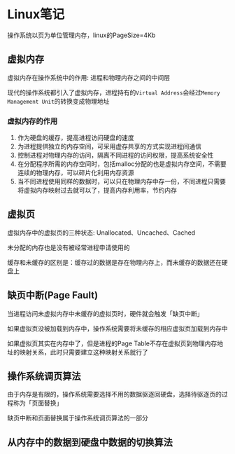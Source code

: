# Linux笔记

操作系统以页为单位管理内存，linux的PageSize=4Kb

## 虚拟内存

虚拟内存在操作系统中的作用: 进程和物理内存之间的中间层

现代的操作系统都引入了虚拟内存，进程持有的`Virtual Address`会经过`Memory Management Unit`的转换变成物理地址

### 虚拟内存的作用

1. 作为硬盘的缓存，提高进程访问硬盘的速度
2. 为进程提供独立的内存空间，可采用虚存共享的方式实现进程间通信
3. 控制进程对物理内存的访问，隔离不同进程的访问权限，提高系统安全性
4. 在分配程序所需的内存空间时，包括malloc分配的也是虚拟内存空间，不需要连续的物理内存，可以碎片化利用内存资源
5. 当不同进程使用同样的数据时，可以只在物理内存中存一份，不同进程只需要将虚拟内存映射过去就可以了，提高内存利用率，节约内存

## 虚拟页

虚拟内存中的虚拟页的三种状态: Unallocated、Uncached、Cached

未分配的内存也是没有被经常进程申请使用的

缓存和未缓存的区别是：缓存过的数据是存在物理内存上，而未缓存的数据还在硬盘上

## 缺页中断(Page Fault)

当进程访问未虚拟内存中未缓存的虚拟页时，硬件就会触发「缺页中断」

如果虚拟页没被加载到内存中，操作系统需要将未缓存的相应虚拟页加载到内存中

如果虚拟页其实在内存中了，但是进程的Page Table不存在虚拟页到物理内存地址的映射关系，此时只需要建立这种映射关系就行了

## 操作系统调页算法

由于内存是有限的，操作系统需要选择不用的数据驱逐回硬盘，选择待驱逐页的过程称为「页面替换」

缺页中断和页面替换属于操作系统调页算法的一部分

## 从内存中的数据到硬盘中数据的切换算法


